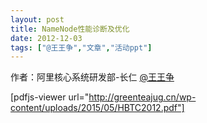 ```yaml
---
layout: post
title: NameNode性能诊断及优化
date: 2012-12-03
tags: ["@王王争","文章","活动ppt"]
---
```


作者：阿里核心系统研发部-长仁 [@王王争](http://weibo.com/u/1920312980)

[pdfjs-viewer url="http://greenteajug.cn/wp-content/uploads/2015/05/HBTC2012.pdf"]